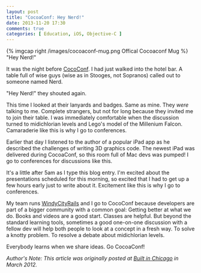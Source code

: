 ```yaml
---
layout: post
title: "CocoaConf: Hey Nerd!"
date: 2013-11-20 17:30
comments: true
categories: [ Education, iOS, Objective-C ]
---
```

{% imgcap right /images/cocoaconf-mug.png Offical Cocoaconf Mug %}
"Hey Nerd!"

It was the night before [CocoConf](http://cocoaconf). I had just walked into the hotel bar. A table full of wise guys (wise as in Stooges, not Sopranos) called out to someone named Nerd. 

"Hey Nerd!" they shouted again.

This time I looked at their lanyards and badges. Same as mine. They _were_ talking to me. Complete strangers, but not for long because they invited me to join their table. I was immediately comfortable when the discussion turned to midichlorian levels and Lego's model of the Millenium Falcon. Camaraderie like this is why I go to conferences.
<!--more--> 
Earlier that day I listened to the author of a popular iPad app as he described the challenges of writing 3D graphics code. The newest iPad was delivered during CocoaConf, so this room full of Mac devs was pumped! I go to conferences for discussions like this.

It's a little after 5am as I type this blog entry. I'm excited about the presentations scheduled for this morning, so excited that I had to get up a few hours early just to write about it. Excitement like this is why I go to conferences.

My team runs [WindyCityRails](http://windycityrails.org) and I go to CocoConf because developers are part of a bigger community with a common goal: Getting better at what we do. Books and videos are a good start. Classes are helpful. But beyond the standard learning tools, sometimes a good one-on-one discussion with a fellow dev will help both people to look at a concept in a fresh way. To solve a knotty problem. To resolve a debate about midichlorian levels.

Everybody learns when we share ideas. Go CocoaConf!

_Author's Note: This article was originally posted at [Built in Chicago](http://www.builtinchicago.org/) in March 2012._
